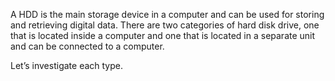 A HDD is the main storage device in a computer and can be used for storing and retrieving digital data.  There are two categories of hard disk drive, one that is located inside a computer and one that is located in a separate unit and can be connected to a computer.  

Let’s investigate each type.




